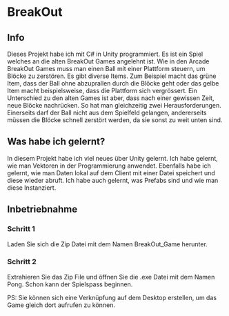 # BreakOut

## Info
Dieses Projekt habe ich mit C# in Unity programmiert. Es ist ein Spiel welches an die alten BreakOut Games angelehnt ist. Wie in
den Arcade BreakOut Games muss man einen Ball mit einer Plattform steuern, um Blöcke zu zerstören. Es gibt diverse Items. Zum Beispiel
macht das grüne Item, dass der Ball ohne abzuprallen durch die Blöcke geht oder das gelbe Item macht beispielsweise, dass die Plattform sich vergrössert.
Ein Unterschied zu den alten Games ist aber, dass nach einer gewissen Zeit, neue Blöcke nachrücken. So hat man gleichzeitig zwei Herausforderungen. Einerseits darf
der Ball nicht aus dem Spielfeld gelangen, andererseits müssen die Blöcke schnell zerstört werden, da sie sonst zu weit unten sind.

## Was habe ich gelernt?
In diesem Projekt habe ich viel neues über Unity gelernt. Ich habe gelernt, wie man Vektoren in der Programmierung anwendet. Ebenfalls
habe ich gelernt, wie man Daten lokal auf dem Client mit einer Datei speichert und diese wieder abruft. Ich habe auch gelernt, was Prefabs 
sind und wie man diese Instanziert. 

## Inbetriebnahme

### Schritt 1
Laden Sie sich die Zip Datei mit dem Namen BreakOut_Game herunter.

### Schritt 2
Extrahieren Sie das Zip File und öffnen Sie die .exe Datei mit dem Namen Pong. Schon kann der Spielspass beginnen.

PS: Sie können sich eine Verknüpfung auf dem Desktop erstellen, um das Game gleich dort aufrufen zu können. 
